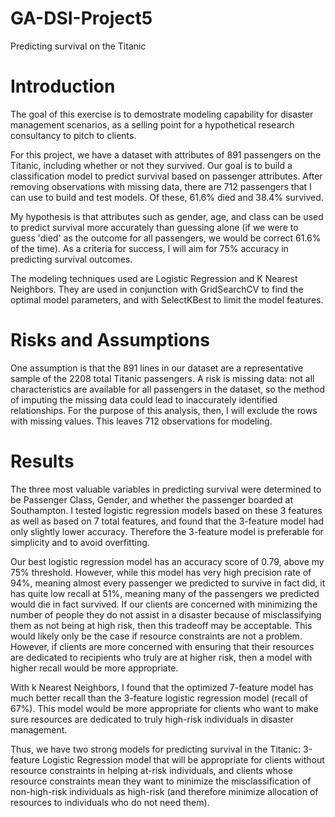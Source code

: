 # GA-DSI-Project5
Predicting survival on the Titanic

# Introduction
The goal of this exercise is to demostrate modeling capability for disaster management scenarios, as a selling point for a hypothetical research consultancy to pitch to clients.

For this project, we have a dataset with attributes of 891 passengers on the Titanic, including whether or not they survived. Our goal is to build a classification model to predict survival based on passenger attributes. After removing observations with missing data, there are 712 passengers that I can use to build and test models. Of these, 61.6% died and 38.4% survived.

My hypothesis is that attributes such as gender, age, and class can be used to predict survival more accurately than guessing alone (if we were to guess 'died' as the outcome for all passengers, we would be correct 61.6% of the time). As a criteria for success, I will aim for 75% accuracy in predicting survival outcomes.

The modeling techniques used are Logistic Regression and K Nearest Neighbors. They are used in conjunction with GridSearchCV to find the optimal model parameters, and with SelectKBest to limit the model features.

# Risks and Assumptions
One assumption is that the 891 lines in our dataset are a representative sample of the 2208 total Titanic passengers. A risk is missing data: not all characteristics are available for all passengers in the dataset, so the method of imputing the missing data could lead to inaccurately identified relationships. For the purpose of this analysis, then, I will exclude the rows with missing values. This leaves 712 observations for modeling.

# Results
The three most valuable variables in predicting survival were determined to be Passenger Class, Gender, and whether the passenger boarded at Southampton. I tested logistic regression models based on these 3 features as well as based on 7 total features, and found that the 3-feature model had only slightly lower accuracy. Therefore the 3-feature model is preferable for simplicity and to avoid overfitting. 

Our best logistic regression model has an accuracy score of 0.79, above my 75% threshold. However, while this model has very high precision rate of 94%, meaning almost every passenger we predicted to survive in fact did, it has quite low recall at 51%, meaning many of the passengers we predicted would die in fact survived. If our clients are concerned with minimizing the number of people they do not assist in a disaster because of misclassifying them as not being at high risk, then this tradeoff may be acceptable. This would likely only be the case if resource constraints are not a problem. However, if clients are more concerned with ensuring that their resources are dedicated to recipients who truly are at higher risk, then a model with higher recall would be more appropriate.

With k Nearest Neighbors, I found that the optimized 7-feature model has much better recall than the 3-feature logistic regression model (recall of 67%). This model would be more appropriate for clients who want to make sure resources are dedicated to truly high-risk individuals in disaster management.

Thus, we have two strong models for predicting survival in the Titanic: 3-feature Logistic Regression model that will be appropriate for clients without resource constraints in helping at-risk individuals, and clients whose resource constraints mean they want to minimize the misclassification of non-high-risk individuals as high-risk (and therefore minimize allocation of resources to individuals who do not need them).


